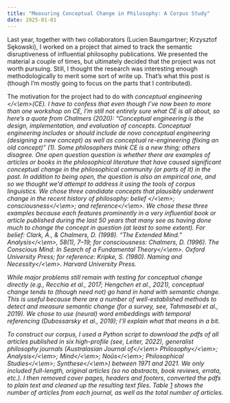 ```yaml
---
title: "Measuring Conceptual Change in Philosophy: A Corpus Study"
date: 2025-01-01
---
```


Last year, together with two collaborators (Lucien Baumgartner; Krzysztof S&#281;kowski), I worked on a project that aimed to track the semantic disruptiveness of influential philosophy publications. We presented the material a couple of times, but ultimately decided that the project was not worth pursuing. Still, I thought the research was interesting enough methodologically to merit some sort of write up. That&#8217;s what this post is (though I&#8217;m mostly going to focus on the parts that I contributed).

The motivation for the project had to do with <em>conceptual engineering </<\em>(CE). I have to confess that even though I&#8217;ve now been to more than one workshop on CE, I&#8217;m still not entirely sure what CE is all about, so here&#8217;s a quote from <a   id="x1-2"></a>Chalmers (2020): &#8220;Conceptual engineering is the design, implementation, and evaluation of concepts. Conceptual engineering includes or should include de novo conceptual engineering (designing a new concept) as well as conceptual re-engineering (fixing an old concept)&#8221; (1). Some philosophers think CE is a new thing; others disagree. One open question question is whether there are examples of articles or books in the philosophical literature that have caused significant conceptual change in the philosophical community (or parts of it) in the past. In addition to being open, the question is also an empirical one, and so we thought we&#8217;d attempt to address it using the tools of corpus linguistics. We chose three candidate concepts that plausibly underwent change in the recent history of philosophy: <em>belief </<\em>; <em>consciousness</<\em>; and <em>reference</<\em>. We chose these three examples because each features prominently in a very influential book or article published during the last 50 years that many see as having done much to change the concept in question (at least to some extent). For belief: Clark, A., &amp; Chalmers, D. (1998). &#8220;The Extended Mind.&#8221; <em>Analysis</<\em>, 58(1), 7&#8211;19; for consciousness: Chalmers, D. (1996). <em>The Conscious Mind: In Search of a Fundamental Theory</<\em>. Oxford University Press; for reference: Kripke, S. (1980). <em>Naming and Necessity</<\em>. Harvard University Press.

While major problems still remain with testing for conceptual change directly (e.g., <a   id="x1-3"></a>Recchia et al., 2017; <a   id="x1-4"></a>Hengchen et al., 2021), conceptual change tends to (though need not) go hand in hand with semantic change. This is useful because there are a number of well-established methods to detect and measure semantic change (for a survey, see, <a   id="x1-5"></a>Tahmasebi et al., 2019). We chose to use (neural) word embeddings with temporal referencing (<a   id="x1-6"></a>Dubossarsky et al., 2019); I&#8217;ll explain what that means in a bit.

To construct our corpus, I used a Python script to download the pdfs of all articles published in six high-profile (see, <a   id="x1-7"></a>Leiter, 2022), generalist philosophy journals (<em>Australasian Journal of</<\em> <em>Philosophy</<\em>; <em>Analysis</<\em>; <em>Mind</<\em>; <em>Noûs</<\em>; <em>Philosophical Studies</<\em>; <em>Synthese</<\em>) between 1971 and 2021. We only included full-length, original articles (so no abstracts, book reviews, errata, etc.). I then removed cover pages, headers and footers, converted the pdfs to plain text and cleaned up the resulting text files. Table <a  href="#x1-8r1">1</a> shows the number of articles from each journal, as well as the total number of articles.
